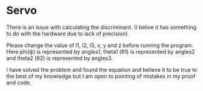# Servo

There is an issue with calculating the discriminant. (I belive it has something to do with the hardware due to lack of precision)

Please change the value of l1, l2, l3, x, y and z before running the program.
Here phi(ϕ) is represented by angles1, theta1 (θ1) is represented by angles2 and theta2 (θ2) is represented by angles3.

I have solved the problem and found the equation and believe it to be true to the best of my knowledge but I am open to pointing of mistakes in my proof and code.
